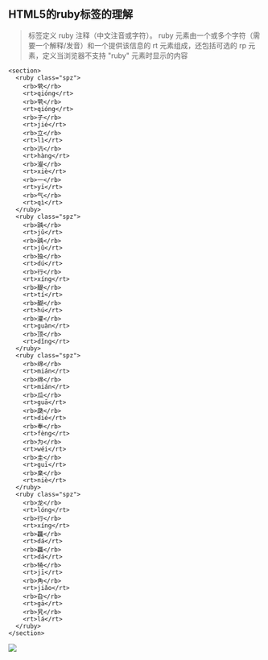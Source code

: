 ## HTML5的ruby标签的理解

> 标签定义 ruby 注释（中文注音或字符）。
> ruby 元素由一个或多个字符（需要一个解释/发音）和一个提供该信息的 rt 元素组成，还包括可选的 rp 元素，定义当浏览器不支持 "ruby" 元素时显示的内容
```
<section>
  <ruby class="spz">
    <rb>茕</rb>
    <rt>qióng</rt>
    <rb>茕</rb>
    <rt>qióng</rt>
    <rb>孑</rb>
    <rt>jié</rt>
    <rb>立</rb>
    <rt>lì</rt>
    <rb>沆</rb>
    <rt>hàng</rt>
    <rb>瀣</rb>
    <rt>xiè</rt>
    <rb>一</rb>
    <rt>yī</rt>
    <rb>气</rb>
    <rt>qì</rt>
  </ruby>
  <ruby class="spz">
    <rb>踽</rb>
    <rt>jǔ</rt>
    <rb>踽</rb>
    <rt>jǔ</rt>
    <rb>独</rb>
    <rt>dú</rt>
    <rb>行</rb>
    <rt>xíng</rt>
    <rb>醍</rb>
    <rt>tí</rt>
    <rb>醐</rb>
    <rt>hú</rt>
    <rb>灌</rb>
    <rt>guàn</rt>
    <rb>顶</rb>
    <rt>dǐng</rt>
  </ruby>
  <ruby class="spz">
    <rb>绵</rb>
    <rt>mián</rt>
    <rb>绵</rb>
    <rt>mián</rt>
    <rb>瓜</rb>
    <rt>guā</rt>
    <rb>瓞</rb>
    <rt>dié</rt>
    <rb>奉</rb>
    <rt>fèng</rt>
    <rb>为</rb>
    <rt>wéi</rt>
    <rb>圭</rb>
    <rt>guī</rt>
    <rb>臬</rb>
    <rt>niè</rt>
  </ruby>
  <ruby class="spz">
    <rb>龙</rb>
    <rt>lóng</rt>
    <rb>行</rb>
    <rt>xíng</rt>
    <rb>龘</rb>
    <rt>dá</rt>
    <rb>龘</rb>
    <rt>dá</rt>
    <rb>犄</rb>
    <rt>jī</rt>
    <rb>角</rb>
    <rt>jiǎo</rt>
    <rb>旮</rb>
    <rt>gā</rt>
    <rb>旯</rb>
    <rt>lá</rt>
  </ruby>
</section>
```

![](https://user-images.githubusercontent.com/21164035/61017798-13f2a800-a3c7-11e9-951a-b18a3d2a20ec.png)